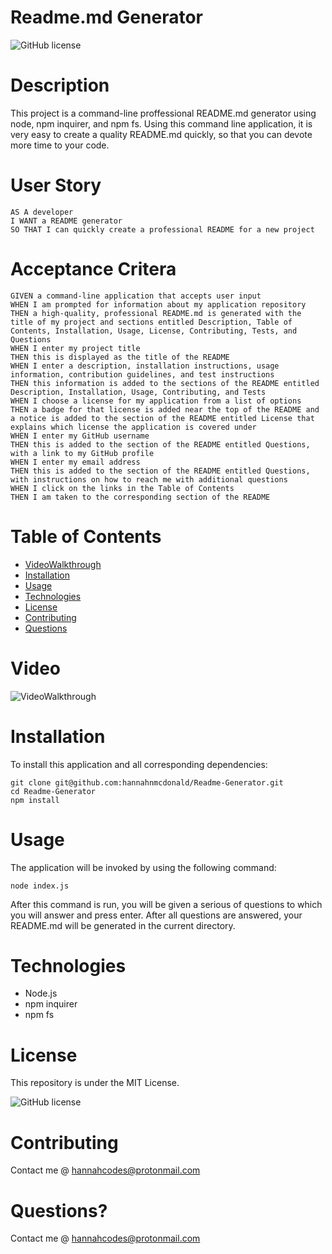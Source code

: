 # Readme.md Generator
![GitHub license](https://img.shields.io/badge/license-MIT-blue.svg)

# Description

This project is a command-line proffessional README.md generator using node, npm inquirer, and npm fs. Using this command line application, it is very easy to create a quality README.md quickly, so that you can devote more time to your code. 

# User Story
```
AS A developer
I WANT a README generator
SO THAT I can quickly create a professional README for a new project
```

# Acceptance Critera
```
GIVEN a command-line application that accepts user input
WHEN I am prompted for information about my application repository
THEN a high-quality, professional README.md is generated with the title of my project and sections entitled Description, Table of Contents, Installation, Usage, License, Contributing, Tests, and Questions
WHEN I enter my project title
THEN this is displayed as the title of the README
WHEN I enter a description, installation instructions, usage information, contribution guidelines, and test instructions
THEN this information is added to the sections of the README entitled Description, Installation, Usage, Contributing, and Tests
WHEN I choose a license for my application from a list of options
THEN a badge for that license is added near the top of the README and a notice is added to the section of the README entitled License that explains which license the application is covered under
WHEN I enter my GitHub username
THEN this is added to the section of the README entitled Questions, with a link to my GitHub profile
WHEN I enter my email address
THEN this is added to the section of the README entitled Questions, with instructions on how to reach me with additional questions
WHEN I click on the links in the Table of Contents
THEN I am taken to the corresponding section of the README
```

# Table of Contents
* [VideoWalkthrough](#Video)
* [Installation](#Installation)
* [Usage](#Usage)
* [Technologies](#Technologies)
* [License](#License)
* [Contributing](#Contributing)
* [Questions](#Questions?)

# Video

![VideoWalkthrough](./VideoWalkthrough.gif)

# Installation

To install this application and all corresponding dependencies:
```
git clone git@github.com:hannahnmcdonald/Readme-Generator.git
cd Readme-Generator
npm install     
```

# Usage
The application will be invoked by using the following command:
```
node index.js
```
After this command is run, you will be given a serious of questions to which you will answer and press enter. After all questions are answered, your README.md will be generated in the current directory.

# Technologies

* Node.js
* npm inquirer
* npm fs

# License

This repository is under the MIT License.


![GitHub license](https://img.shields.io/badge/license-MIT-blue.svg)

# Contributing

Contact me @ hannahcodes@protonmail.com

# Questions?

Contact me @ hannahcodes@protonmail.com


